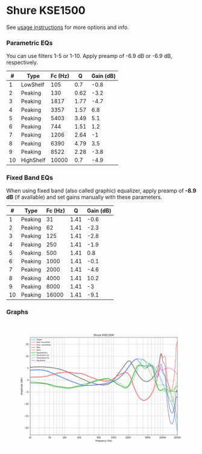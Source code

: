 # Shure KSE1500
See [usage instructions](https://github.com/jaakkopasanen/AutoEq#usage) for more options and info.

### Parametric EQs
You can use filters 1-5 or 1-10. Apply preamp of -6.9 dB or -6.9 dB, respectively.

|   # | Type      |   Fc (Hz) |    Q |   Gain (dB) |
|-----|-----------|-----------|------|-------------|
|   1 | LowShelf  |       105 | 0.7  |        -0.8 |
|   2 | Peaking   |       130 | 0.62 |        -3.2 |
|   3 | Peaking   |      1817 | 1.77 |        -4.7 |
|   4 | Peaking   |      3357 | 1.57 |         6.8 |
|   5 | Peaking   |      5403 | 3.49 |         5.1 |
|   6 | Peaking   |       744 | 1.51 |         1.2 |
|   7 | Peaking   |      1206 | 2.64 |        -1   |
|   8 | Peaking   |      6390 | 4.79 |         3.5 |
|   9 | Peaking   |      8522 | 2.28 |        -3.8 |
|  10 | HighShelf |     10000 | 0.7  |        -4.9 |

### Fixed Band EQs
When using fixed band (also called graphic) equalizer, apply preamp of **-8.9 dB** (if available) and set gains manually with these parameters.

|   # | Type    |   Fc (Hz) |    Q |   Gain (dB) |
|-----|---------|-----------|------|-------------|
|   1 | Peaking |        31 | 1.41 |        -0.6 |
|   2 | Peaking |        62 | 1.41 |        -2.3 |
|   3 | Peaking |       125 | 1.41 |        -2.8 |
|   4 | Peaking |       250 | 1.41 |        -1.9 |
|   5 | Peaking |       500 | 1.41 |         0.8 |
|   6 | Peaking |      1000 | 1.41 |        -0.1 |
|   7 | Peaking |      2000 | 1.41 |        -4.6 |
|   8 | Peaking |      4000 | 1.41 |        10.2 |
|   9 | Peaking |      8000 | 1.41 |        -3   |
|  10 | Peaking |     16000 | 1.41 |        -9.1 |

### Graphs
![](./Shure%20KSE1500.png)
